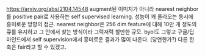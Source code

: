 https://arxiv.org/abs/2104.14548 augment된 이미지가 아니라 nearest neighbor를 positive pair로 사용하는 self supervised learning. 성능이 꽤 올라오는 동시에 흥미로운 방향의 접근. nearest neighbor은 256 dim feature에 대해 10만 개 정도의 큐를 유지하고 그 안에서 찾는 방식이라 그럭저럭 할만한 규모. byol도 그렇고 구글/딥마인드에서 self supervision에서 흥미로운 결과가 많이 나온다. (당연한가?) 다른 한 축은 fair라고 할 수 있겠고.